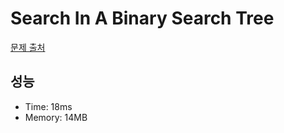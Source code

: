 # Search In A Binary Search Tree

[문제 출처](https://leetcode.com/problems/search-in-a-binary-search-tree)

## 성능

- Time: 18ms
- Memory: 14MB